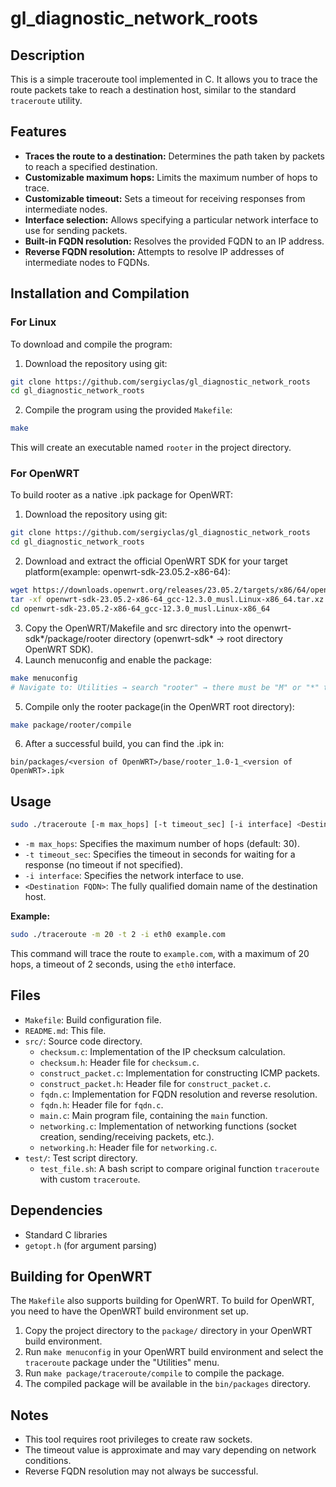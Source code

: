 # gl_diagnostic_network_roots

## Description

This is a simple traceroute tool implemented in C. It allows you to trace the route packets take to reach a destination host, similar to the standard `traceroute` utility.

## Features

*   **Traces the route to a destination:** Determines the path taken by packets to reach a specified destination.
*   **Customizable maximum hops:** Limits the maximum number of hops to trace.
*   **Customizable timeout:** Sets a timeout for receiving responses from intermediate nodes.
*   **Interface selection:** Allows specifying a particular network interface to use for sending packets.
*   **Built-in FQDN resolution:** Resolves the provided FQDN to an IP address.
*   **Reverse FQDN resolution:** Attempts to resolve IP addresses of intermediate nodes to FQDNs.

## Installation and Compilation

### For Linux
To download and compile the program:

1.  Download the repository using git:

```bash
git clone https://github.com/sergiyclas/gl_diagnostic_network_roots
cd gl_diagnostic_network_roots
```

2.  Compile the program using the provided `Makefile`:

```bash
make
```

This will create an executable named `rooter` in the project directory.

### For OpenWRT
To build rooter as a native .ipk package for OpenWRT:

1. Download the repository using git:

```bash
git clone https://github.com/sergiyclas/gl_diagnostic_network_roots
cd gl_diagnostic_network_roots
```

2. Download and extract the official OpenWRT SDK for your target platform(example: openwrt-sdk-23.05.2-x86-64):
```bash
wget https://downloads.openwrt.org/releases/23.05.2/targets/x86/64/openwrt-sdk-23.05.2-x86-64_gcc-12.3.0_musl.Linux-x86_64.tar.xz
tar -xf openwrt-sdk-23.05.2-x86-64_gcc-12.3.0_musl.Linux-x86_64.tar.xz
cd openwrt-sdk-23.05.2-x86-64_gcc-12.3.0_musl.Linux-x86_64
```
3. Copy the OpenWRT/Makefile and src directory into the openwrt-sdk*/package/rooter directory (openwrt-sdk* -> root directory OpenWRT SDK). 
4. Launch menuconfig and enable the package:
```bash
make menuconfig
# Navigate to: Utilities → search "rooter" → there must be "M" or "*" to the left of the package
```
5. Compile only the rooter package(in the OpenWRT root directory):
```bash
make package/rooter/compile
```
6. After a successful build, you can find the .ipk in:

`bin/packages/<version of OpenWRT>/base/rooter_1.0-1_<version of OpenWRT>.ipk`


## Usage

```bash
sudo ./traceroute [-m max_hops] [-t timeout_sec] [-i interface] <Destination FQDN>
```

*   `-m max_hops`: Specifies the maximum number of hops (default: 30).
*   `-t timeout_sec`: Specifies the timeout in seconds for waiting for a response (no timeout if not specified).
*   `-i interface`: Specifies the network interface to use.
*   `<Destination FQDN>`: The fully qualified domain name of the destination host.

**Example:**

```bash
sudo ./traceroute -m 20 -t 2 -i eth0 example.com
```

This command will trace the route to `example.com`, with a maximum of 20 hops, a timeout of 2 seconds, using the `eth0` interface.

## Files

*   `Makefile`:  Build configuration file.
*   `README.md`:  This file.
*   `src/`: Source code directory.
    *   `checksum.c`:  Implementation of the IP checksum calculation.
    *   `checksum.h`:  Header file for `checksum.c`.
    *   `construct_packet.c`:  Implementation for constructing ICMP packets.
    *   `construct_packet.h`:  Header file for `construct_packet.c`.
    *   `fqdn.c`:  Implementation for FQDN resolution and reverse resolution.
    *   `fqdn.h`:  Header file for `fqdn.c`.
    *   `main.c`:  Main program file, containing the `main` function.
    *   `networking.c`:  Implementation of networking functions (socket creation, sending/receiving packets, etc.).
    *   `networking.h`:  Header file for `networking.c`.
*   `test/`: Test script directory.
    *   `test_file.sh`: A bash script to compare original function `traceroute` with custom `traceroute`.

## Dependencies

*   Standard C libraries
*   `getopt.h` (for argument parsing)

## Building for OpenWRT

The `Makefile` also supports building for OpenWRT. To build for OpenWRT, you need to have the OpenWRT build environment set up.

1.  Copy the project directory to the `package/` directory in your OpenWRT build environment.
2.  Run `make menuconfig` in your OpenWRT build environment and select the `traceroute` package under the "Utilities" menu.
3.  Run `make package/traceroute/compile` to compile the package.
4.  The compiled package will be available in the `bin/packages` directory.

## Notes

*   This tool requires root privileges to create raw sockets.
*   The timeout value is approximate and may vary depending on network conditions.
*   Reverse FQDN resolution may not always be successful.
